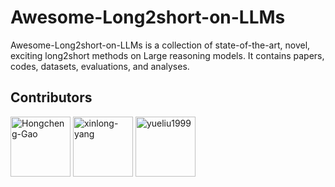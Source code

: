 # Awesome-Long2short-on-LLMs

Awesome-Long2short-on-LLMs is a collection of state-of-the-art, novel, exciting long2short methods on Large reasoning models. It contains papers, codes, datasets, evaluations, and analyses.




## Contributors
<a href="https://github.com/Hongcheng-Gao" target="_blank"><img src="https://avatars.githubusercontent.com/u/96536860?v=4" alt="Hongcheng-Gao" width="96" height="96"/></a> 
<a href="https://github.com/xinlong-yang" target="_blank"><img src="https://avatars.githubusercontent.com/u/73691354?v=4" alt="xinlong-yang" width="96" height="96"/></a> 
<a href="https://github.com/yueliu1999" target="_blank"><img src="https://avatars.githubusercontent.com/u/41297969?s=64&v=4" alt="yueliu1999" width="96" height="96"/></a> 



























